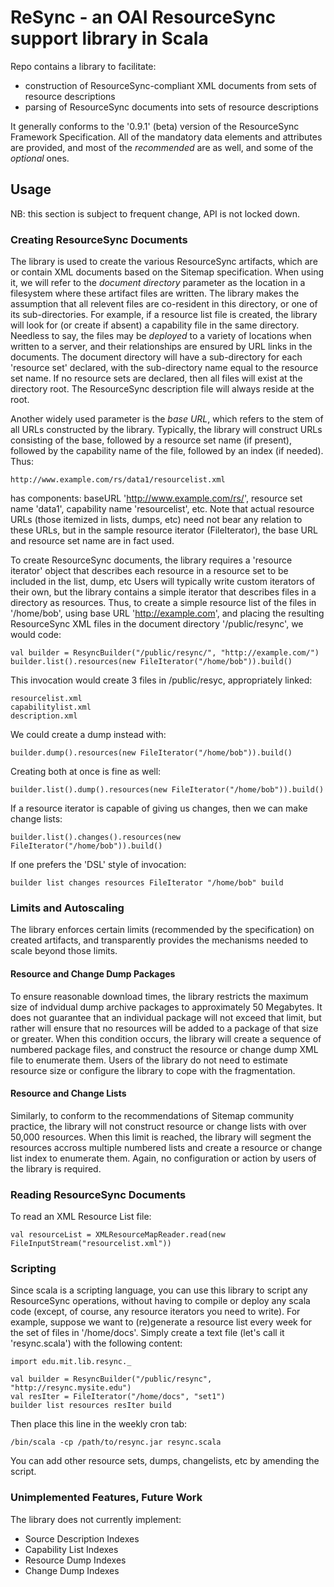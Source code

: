 # ReSync - an OAI ResourceSync support library in Scala #

Repo contains a library to facilitate:
* construction of ResourceSync-compliant XML documents from sets of resource descriptions
* parsing of ResourceSync documents into sets of resource descriptions

It generally conforms to the '0.9.1' (beta) version of the ResourceSync Framework Specification.
All of the mandatory data elements and attributes are provided, and most of the _recommended_ 
are as well, and some of the _optional_ ones.

## Usage ##

NB: this section is subject to frequent change, API is not locked down.

### Creating ResourceSync Documents ###

The library is used to create the various ResourceSync artifacts, which are or contain XML
documents based on the Sitemap specification. When using it, we will refer to the
_document directory_ parameter as the location in a filesystem where these
artifact files are written. The library makes the assumption that all relevent
files are co-resident in this directory, or one of its sub-directories. For example, 
if a resource list file is created, the library will look for (or create if absent)
a capability file in the same directory. Needless to say, the files may be _deployed_ 
to a variety of locations when written to a server, and their relationships are ensured
by URL links in the documents. The document directory will have a sub-directory for each
'resource set' declared, with the sub-directory name equal to the resource set name.
If no resource sets are declared, then all files will exist at the directory
root. The ResourceSync description file will always reside at the root.

Another widely used parameter is the _base URL_, which refers to the stem of all URLs constructed
by the library. Typically, the library will construct URLs consisting of the base, followed by a
resource set name (if present), followed by the capability name of the file, followed by an
index (if needed). Thus:

    http://www.example.com/rs/data1/resourcelist.xml

has components: baseURL 'http://www.example.com/rs/', resource set name 'data1', capability 
name 'resourcelist', etc. Note that actual resource URLs (those itemized in lists, dumps, etc)
need not bear any relation to these URLs, but in the sample resource iterator (FileIterator),
the base URL and resource set name are in fact used.

To create ResourceSync documents, the library requires a 'resource iterator' object
that describes each resource in a resource set to be included in the list, dump, etc
Users will typically write custom iterators of their own, but the library contains a simple
iterator that describes files in a directory as resources. Thus, to create a simple resource
list of the files in '/home/bob', using base URL 'http://example.com', and placing the
resulting ResourceSync XML files in the document directory '/public/resync', we would code:

    val builder = ResyncBuilder("/public/resync/", "http://example.com/")
    builder.list().resources(new FileIterator("/home/bob")).build()

This invocation would create 3 files in /public/resyc, appropriately linked:

    resourcelist.xml
    capabilitylist.xml
    description.xml

We could create a dump instead with:

    builder.dump().resources(new FileIterator("/home/bob")).build()

Creating both at once is fine as well:

    builder.list().dump().resources(new FileIterator("/home/bob")).build()

If a resource iterator is capable of giving us changes, then we can make change lists:

    builder.list().changes().resources(new FileIterator("/home/bob")).build()

If one prefers the 'DSL' style of invocation:

    builder list changes resources FileIterator "/home/bob" build

### Limits and Autoscaling ###

The library enforces certain limits (recommended by the specification) on created artifacts,
and transparently provides the mechanisms needed to scale beyond those limits.

#### Resource and Change Dump Packages ####

To ensure reasonable download times, the library restricts the maximum size of indvidual
dump archive packages to approximately 50 Megabytes. It does not guarantee that an
individual package  will not exceed that limit, but rather will ensure that no resources
will be added to a package of that size or greater. When this condition occurs, the library
will create a sequence of numbered package files, and construct the resource or change dump
XML file to enumerate them. Users of the library do not need to estimate resource size or
configure the library to cope with the fragmentation.

#### Resource and Change Lists ####

Similarly, to conform to the recommendations of Sitemap community practice, the library
will not construct resource or change lists with over 50,000 resources. When this limit
is reached, the library will segment the resources accross multiple numbered lists and
create a resource or change list index to enumerate them. Again, no configuration or action
by users of the library is required.

### Reading ResourceSync Documents ###

To read an XML Resource List file:

    val resourceList = XMLResourceMapReader.read(new FileInputStream("resourcelist.xml"))

### Scripting ###

Since scala is a scripting language, you can use this library to script any ResourceSync operations,
without having to compile or deploy any scala code (except, of course, any resource iterators you
need to write). For example, suppose we want to (re)generate a resource list every week for 
the set of files in '/home/docs'. Simply create a text file (let's call it 'resync.scala')
with the following content:

    import edu.mit.lib.resync._

    val builder = ResyncBuilder("/public/resync", "http://resync.mysite.edu")
    val resIter = FileIterator("/home/docs", "set1")
    builder list resources resIter build

Then place this line in the weekly cron tab:

    /bin/scala -cp /path/to/resync.jar resync.scala

You can add other resource sets, dumps, changelists, etc by amending the script.

### Unimplemented Features, Future Work ###

The library does not currently implement:

 * Source Description Indexes
 * Capability List Indexes
 * Resource Dump Indexes
 * Change Dump Indexes

